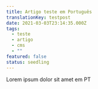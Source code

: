 ```yaml
---
title: Artigo teste em Português
translationKey: testpost
date: 2021-03-03T23:14:35.000Z
tags:
  - teste
  - artigo
  - cms
  - ""
featured: false
status: seedling
---
```

Lorem ipsum dolor sit amet em PT